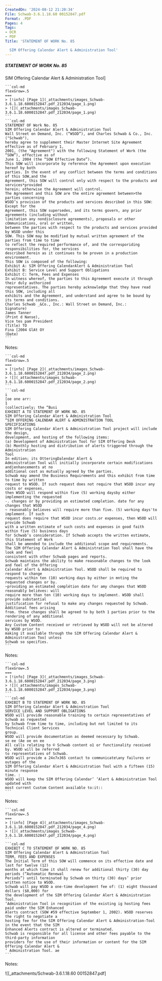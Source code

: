 ```yaml
---
CreatedOn: '2024-08-12 21:20:34'
File: Schwab-3.6.1.18.60 00152847.pdf
Format: .PDF
Pages: 4
Tags:
- OCR
- PDF
Title: 'STATEMENT OF WORK No. 85

  SIM Offering Calendar Alert & Administration Tool'
---
```


##### STATEMENT OF WORK No. 85
SIM Offering Calendar Alert & Administration Tool]

  
````col
```col-md
flexGrow=.5
===
> [!info] [Page 1](_attachments/images_Schwab-3.6.1.18.6000152847.pdf_212034/page_1.png)
> ![](_attachments/images_Schwab-3.6.1.18.6000152847.pdf_212034/page_1.png)
```  
```col-md
STATEMENT OF Work No. 85
SIM Offering Calendar Alert & Administration Tool  
Wall Street on Demand, Inc. (“WSOD”), and Charles Schwab & Co., Inc. ("Schwab"),
hereby agree to supplement their Master Internet Site Agreement effective as of February 1,
2001, (the "Agreement") with the following Statement of Work (the “SOW”), effective as of
June 1, 2004 (the “SOW Effective Date”).  
This SOW will incorporate by reference the Agreement upon execution hereof by both
parties. In the event of any conflict between the terms and conditions of this SOW,and the
Agreement, this SOW will control only with respect to the products and services*provided
herein; otherwise the Agreement will control.  
The Agreement and this SOW are the entire agreement between>the parties concerning
WSOD’s provision of the products and services described in this SOW: Except for the
Agreement, this SOW supersedes, and its terms govern, any prior agreements (including without
limitation any nondisclosure agreements), proposals or other cOmmunications, oral or written,
between the parties with respect to the products and services provided by WSOD under this
SOW. This SOW may be modified by mutual written agreement of the parties from time to time
to reflect the required performance of, and the corresporiding responsibilities for, the services
described herein as it continues to be proven in a production environment.  
This SOW is composed of the following:  
Exhibit A: SIM Offering CalendarAlert & Administration Tool
Exhibit B: Service Level and Support Obligations
Exhibit C: Term, Fees and Expenses  
In witness whereof, the parties to this Agreement execute it through their duly authorized
representatives. The parties hereby acknowledge that they have read this SOW, including all
exhibits and the Agreement, and understand and agree to be bound by its terms and conditions.  
Charles Schwab _&Co., Inc.: Wall Street on Demand, Inc.:  
Signature)
James Tanner  
(Print d Nanse),
Vice tes pam President
(Title) TO
Fina [2004 GlAt OY
(Date)  
```
````
Notes:    
````col
```col-md
flexGrow=.5
===
> [!info] [Page 2](_attachments/images_Schwab-3.6.1.18.6000152847.pdf_212034/page_2.png)
> ![](_attachments/images_Schwab-3.6.1.18.6000152847.pdf_212034/page_2.png)
```  
```col-md
i
[oe one arr:  
1  
(collectively; the “Busi  
EXHIBIT A TO STATEMENT OF WORK NO. 85
SIM Offering Calendar Alert & Administration Tool  
“SIM OFFERING CALENDAR ALERT & ADMINISTRATION TOOL
SPECIFICATIONS  
SIM Offering Calendar Alert & Administration Tool project will include the design,
development, and hosting of the following items:  
(a) Development of Administration Tool for SIM Offering Desk
(b) Monthly hosting and distribution of alerts triggered through the Administration
Tool  
In edition; its OtteringDalendar Alert &  
Administration Tool will initially incorporate certain modifications andjenhancements at no
additional cost as mutually agreed by the parties.  
Schwab may amend the Business Requirements and this exhibit from time to time by written
request to WSOD. If such request does not require that WSOD incur any costs or expenses,
then WSOD will respond within five (5) working daysby either implementing the requested  
-. changes or by providing an estimated completion. date for any changes that WSOD  
~ reasonably believes will require more than five. (5) working days'to implement. If such  
request does require that WSOD incur costs.or expenses, then WSOD will provide Schwab
with a written estimate of such costs and expenses in good faith within five (5) business days
for Schwab’s consideration. If Schwab accepts the written estimate, this Statement of Work
shall be amended to include the additional scope and requirements.  
The SIM Offering Calendar Alert & Administration Tool shall have the look and feel
consistent with other Schwab pages and reports.  
Schwab maintains the ability to make reasonable changes to the look and feel of the Offering
Calendar Alert & Administration Tool. WSOD shall be required to respond to change
requests within ten (10) working days by either in mnting the requested changes or by.  
~providing an estimated complétion date for amy changes that WSOD reasonably beliéves: will
require more than ten (10) working days to implement. WSOD shall provide substantial
justification for refusal to make any changes requested by Schwab. Additional fees arising
from. these changes shall be agreed to by both 1 parties prior to the rendering of any additional
services by WSOD.  
Any Custom Content received or retrieved by WSOD will not be altered by WSOD prior to
making it available through the SIM Offering Calendar Alert & Administration Too] unless
Schwab so specifies.  
```
````
Notes:    
````col
```col-md
flexGrow=.5
===
> [!info] [Page 3](_attachments/images_Schwab-3.6.1.18.6000152847.pdf_212034/page_3.png)
> ![](_attachments/images_Schwab-3.6.1.18.6000152847.pdf_212034/page_3.png)
```  
```col-md
EXHIBIT B TO STATEMENT OF WORK NO. 85
SIM Offering Calendar Alert & Adminstration Tool  
SERVICE LEVEL AND SUPPORT OBLIGATIONS  
WSOD will provide reasonable training to certain representatives of Schwab as requested
by Schwab from time to time, including but not limited to its Technical Client Services  
group.
WSOD will provide documentation as deemed necessary by Schwab.  
se ee (Ae oe en ee  
All calls relating to © Schwab content o1 or functionality received by. WSOD will be referred
to representatives of Schwab.  
WSOD will provide a 24x7x365 contact to communicate\any failures or outages of the
SIM Offering Calendar Alert & Administration Tool with a fifteen (15) minute response
time. :  
WSOD will keep the SIM Offering Calendar’ ‘Alert & Administration Tool updated with
most current Custom Content available to:it::  
```
````
Notes:    
````col
```col-md
flexGrow=.5
===
> [!info] [Page 4](_attachments/images_Schwab-3.6.1.18.6000152847.pdf_212034/page_4.png)
> ![](_attachments/images_Schwab-3.6.1.18.6000152847.pdf_212034/page_4.png)
```  
```col-md
EXHIBIT C TO STATEMENT OF WORK NO. 85
SIM Offering Calendar Alert & Adminstration Tool  
TERM, FEES AND EXPENSES
The Initial Term of this SOW will commence on its effective date and last for twelve (12)  
months at which time it shall renew for additional thirty (30) day periods (“Automatic Renewal
Periods”) until terminated by Schwab on thirty (30) days’ prior written notice to WSOD.  
Schwab will pay WSOD a one-time development fee of: (1) eight thousand dollars ($8,000) for
the development of the SIM Offering Calendar Alert & Administration Tool.  
‘Administration Tool in recognition of the existing ig hosting fees paid under the SIM Enhanced
Alerts contract (SOW #59 effective September 1, 2002). WSOD reserves the right to negotiate a
hosting fee for the SIM Offering Calendar Alert & Administration-Tool in the event that the SIM
Enhanced Alerts contract is altered or terminated.  
Schwab is responsible for all license and other fees payable to the third-party information
providers for the use of their information or content for the SIM Offering Calendar Alert &
’ Administration Tool. ae  
```
````
Notes:  


![[_attachments/Schwab-3.6.1.18.60 00152847.pdf]